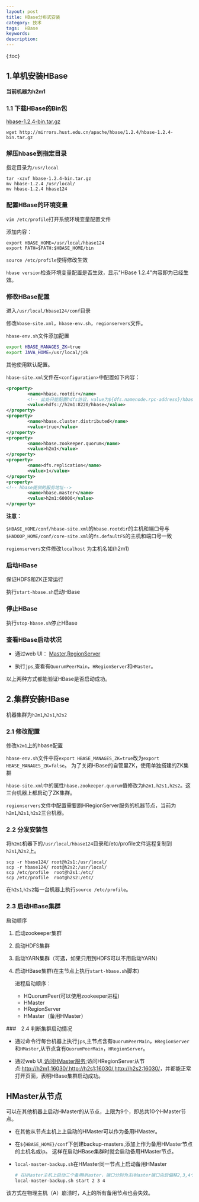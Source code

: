 ```yaml
---
layout: post
title: HBase分布式安装
category: 技术
tags:  HBase
keywords: 
description:   
---
```



{:toc}

## 1.单机安装HBase

**当前机器为h2m1**

### 1.1 下载HBase的Bin包

[hbase-1.2.4-bin.tar.gz](http://mirrors.hust.edu.cn/apache/hbase)

`wget http://mirrors.hust.edu.cn/apache/hbase/1.2.4/hbase-1.2.4-bin.tar.gz`

### 解压hbase到指定目录

指定目录为`/usr/local`

```
tar -xzvf hbase-1.2.4-bin.tar.gz
mv hbase-1.2.4 /usr/local/
mv hbase-1.2.4 hbase124
```

### 配置HBase的环境变量

`vim /etc/profile`打开系统环境变量配置文件

添加内容：

```
export HBASE_HOME=/usr/local/hbase124
export PATH=$PATH:$HBASE_HOME/bin
``` 

`source /etc/profile`使得修改生效

`hbase version`检查环境变量配置是否生效，显示"HBase 1.2.4"内容即为已经生效。


### 修改HBase配置

进入`/usr/local/hbase124/conf`目录

修改`hbase-site.xml`，`hbase-env.sh`，`regionservers`文件。

`hbase-env.sh`文件添加配置

```sh
export HBASE_MANAGES_ZK=true
export JAVA_HOME=/usr/local/jdk
```

其他使用默认配置。

`hbase-site.xml`文件在`<configuration>`中配置如下内容：

```xml
<property>
        <name>hbase.rootdir</name>
        <!-- 此处只能配置hdfs协议，value为${dfs.namenode.rpc-address}/hbase -->
        <value>hdfs://h2m1:8220/hbase</value>
</property>
<property>
        <name>hbase.cluster.distributed</name>
        <value>true</value>
</property>
<property>
        <name>hbase.zookeeper.quorum</name>
        <value>h2m1</value>
</property>
<property>
        <name>dfs.replication</name>
        <value>1</value>
</property>
<property>
<!-- hbase提供的服务地址-->
        <name>hbase.master</name>
        <value>h2m1:60000</value>
</property>
```

**注意：**

`$HBASE_HOME/conf/hbase-site.xml`的`hbase.rootdir`的主机和端口号与
`$HADOOP_HOME/conf/core-site.xml`的`fs.defaultFS`的主机和端口号一致

`regionservers`文件修改`localhost` 为主机名如(h2m1)


### 启动HBase

保证HDFS和ZK正常运行

执行`start-hbase.sh`启动HBase

### 停止HBase

执行`stop-hbase.sh`停止HBase

### 查看HBase启动状况

- 通过web UI： [Master](http://h2m1:16010/),[RegionServer](http://h2m1:16030/)

- 执行`jps`,查看有`QuorumPeerMain`，`HRegionServer`和`HMaster`。

以上两种方式都能验证HBase是否启动成功。


## 2.集群安装HBase

机器集群为`h2m1`,`h2s1`,`h2s2`

### 2.1 修改配置

修改`h2m1`上的hbase配置

`hbase-env.sh`文件中将`export HBASE_MANAGES_ZK=true`改为`export HBASE_MANAGES_ZK=false`。
为了关闭HBase的自管里ZK，使用单独搭建的ZK集群

`hbase-site.xml`中的属性`hbase.zookeeper.quorum`值修改为`h2m1,h2s1,h2s2`。这三台机器上都启动了ZK集群。

`regionservers`文件中配置需要跑HRegionServer服务的机器节点，当前为`h2m1`,`h2s1`,`h2s2`三台机器。

### 2.2 分发安装包

将`h2m1`机器下的`/usr/local/hbase124`目录和/etc/profile文件远程复制到`h2s1`,`h2s2`上。

```
scp -r hbase124/ root@h2s1:/usr/local/
scp -r hbase124/ root@h2s2:/usr/local/
scp /etc/profile  root@h2s1:/etc/
scp /etc/profile  root@h2s2:/etc/
```

在`h2s1`,`h2s2`每一台机器上执行`source /etc/profile`。

### 2.3 启动HBase集群

启动顺序

1. 启动zookeeper集群

1. 启动HDFS集群

1. 启动YARN集群（可选，如果只用到HDFS可以不用启动YARN）

1. 启动HBase集群(在主节点上执行`start-hbase.sh`脚本)  
	
	进程启动顺序：
	- HQuorumPeer(可以使用zookeeper进程)
	- HMaster
	- HRegionServer
	- HMaster（备用HMaster）
	




###　2.4 判断集群启动情况


- 通过命令行每台机器上执行`jps`,主节点含有`QuorumPeerMain`，`HRegionServer`和`HMaster`,从节点含有`QuorumPeerMain`，`HRegionServer`。

- 通过web UI,[访问HMaster服务](http://h2m1:16010/);访问HRegionServer从节点:<http://h2m1:16030/>,<http://h2s1:16030/>,<http://h2s2:16030/>，并都能正常打开页面，表明HBase集群启动成功。


## HMaster从节点

可以在其他机器上启动HMaster的从节点，上限为9个，即总共10个HMaster节点。

- 在其他从节点主机上上启动的HMaster可以作为备用HMaster。

- 在`${HBASE_HOME}/conf`下创建backup-masters,添加上作为备用HMaster节点的主机名或ip。
这样在启动HBase集群时就会启动备用HMaster节点。

- `local-master-backup.sh`在HMaster同一节点上启动备用HMaster

	```sh
	# 在HMaster主机上启动三个备用HMaster，端口分别为主HMaster端口向后偏移2,3,4个位置。即16012，16013,16014
	local-master-backup.sh start 2 3 4
	```

该方式在物理主机（A）崩溃时，A上的所有备用节点也会失效。



